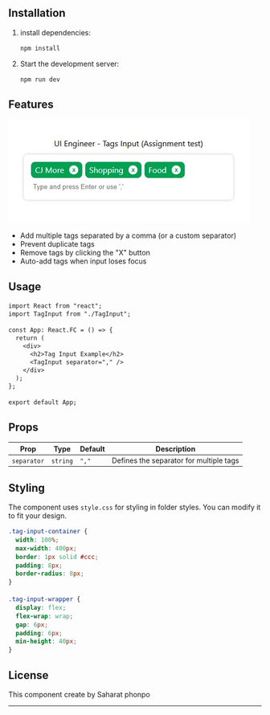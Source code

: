 ## Installation

1. install dependencies:
   ```sh
   npm install
   ```
2. Start the development server:
   ```sh
   npm run dev
   ```

## Features

![Alt text](./component-preview.jpg)

- Add multiple tags separated by a comma (or a custom separator)
- Prevent duplicate tags
- Remove tags by clicking the "X" button
- Auto-add tags when input loses focus

## Usage

```tsx
import React from "react";
import TagInput from "./TagInput";

const App: React.FC = () => {
  return (
    <div>
      <h2>Tag Input Example</h2>
      <TagInput separator="," />
    </div>
  );
};

export default App;
```

## Props

| Prop        | Type     | Default | Description                             |
| ----------- | -------- | ------- | --------------------------------------- |
| `separator` | `string` | `","`   | Defines the separator for multiple tags |

## Styling

The component uses `style.css` for styling in folder styles. You can modify it to fit your design.

```css
.tag-input-container {
  width: 100%;
  max-width: 400px;
  border: 1px solid #ccc;
  padding: 8px;
  border-radius: 8px;
}

.tag-input-wrapper {
  display: flex;
  flex-wrap: wrap;
  gap: 6px;
  padding: 6px;
  min-height: 40px;
}
```

## License

This component create by Saharat phonpo

---

